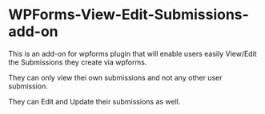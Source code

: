 # WPForms-View-Edit-Submissions-add-on
This is an add-on for wpforms plugin that will enable users easily View/Edit the Submissions they create via wpforms.

They can only view thei own submissions and not any other user submission.

They can Edit and Update their submissions as well.
